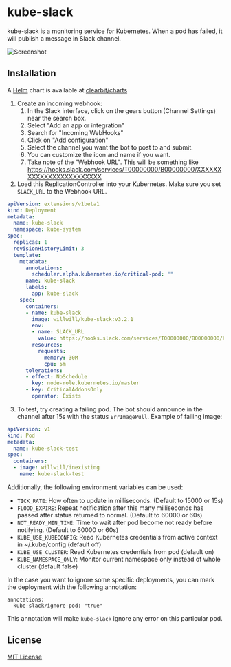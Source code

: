 # kube-slack

kube-slack is a monitoring service for Kubernetes. When a pod has failed,
it will publish a message in Slack channel.

![Screenshot](http://i.imgur.com/em62l25.png)

## Installation

A [Helm](https://helm.sh/) chart is available at [clearbit/charts](https://github.com/clearbit/charts/tree/master/stable/kube-slack)

1. Create an incoming webhook:
   1. In the Slack interface, click on the gears button (Channel Settings) near the search box.
   2. Select "Add an app or integration"
   3. Search for "Incoming WebHooks"
   4. Click on "Add configuration"
   5. Select the channel you want the bot to post to and submit.
   6. You can customize the icon and name if you want.
   7. Take note of the "Webhook URL". This will be something like https://hooks.slack.com/services/T00000000/B00000000/XXXXXXXXXXXXXXXXXXXXXXXX
2. Load this ReplicationController into your Kubernetes. Make sure you set `SLACK_URL` to the Webhook URL.

```yml
apiVersion: extensions/v1beta1
kind: Deployment
metadata:
  name: kube-slack
  namespace: kube-system
spec:
  replicas: 1
  revisionHistoryLimit: 3
  template:
    metadata:
      annotations:
        scheduler.alpha.kubernetes.io/critical-pod: ""
      name: kube-slack
      labels:
        app: kube-slack
    spec:
      containers:
      - name: kube-slack
        image: willwill/kube-slack:v3.2.1
        env:
        - name: SLACK_URL
          value: https://hooks.slack.com/services/T00000000/B00000000/XXXXXXXXXXXXXXXXXXXXXXXX
        resources:
          requests:
            memory: 30M
            cpu: 5m
      tolerations:
      - effect: NoSchedule
        key: node-role.kubernetes.io/master
      - key: CriticalAddonsOnly
        operator: Exists
```

3. To test, try creating a failing pod. The bot should announce in the channel after 15s with the status `ErrImagePull`. Example of failing image:

```yml
apiVersion: v1
kind: Pod
metadata:
  name: kube-slack-test
spec:
  containers:
  - image: willwill/inexisting
    name: kube-slack-test
```

Additionally, the following environment variables can be used:

- `TICK_RATE`: How often to update in milliseconds. (Default to 15000 or 15s)
- `FLOOD_EXPIRE`: Repeat notification after this many milliseconds has passed after status returned to normal. (Default to 60000 or 60s)
- `NOT_READY_MIN_TIME`: Time to wait after pod become not ready before notifying. (Default to 60000 or 60s)
- `KUBE_USE_KUBECONFIG`: Read Kubernetes credentials from active context in ~/.kube/config (default off)
- `KUBE_USE_CLUSTER`: Read Kubernetes credentials from pod (default on)
- `KUBE_NAMESPACE_ONLY`: Monitor current namespace only instead of whole cluster (default false)

In the case you want to ignore some specific deployments, you can mark the deployment with the following annotation:
```
annotations:
  kube-slack/ignore-pod: "true"
```
This annotation will make `kube-slack` ignore any error on this particular pod.

## License

[MIT License](LICENSE)
